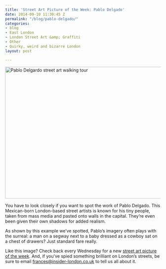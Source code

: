```yaml
---
title: 'Street Art Picture of the Week: Pablo Delgado'
date: 2014-09-10 11:30:45 Z
permalink: "/blog/pablo-delgado/"
categories:
- blog
- East London
- London Street Art &amp; Graffiti
- Other
- Quirky, weird and bizarre London
layout: post

---
```


[<img class="aligncenter wp-image-21316 size-full" src="/wp-content/uploads/2014/09/Pablo-Delgardo.jpg" alt="Pablo Delgardo street art walking tour" width="569" height="427" />](/wp-content/uploads/2014/09/Pablo-Delgardo.jpg)

You have to look closely if you want to spot the work of Pablo Delgado. This Mexican-born London-based street artists is known for his tiny people, taken from mass media and pasted onto walls in the capital. They&#8217;re even been given their own shadows for added realism.

As shown by this example we&#8217;ve spotted, Pablo&#8217;s imagery often plays with the surreal: a man on a segway next to a baby dressed as a cowboy sat on a chest of drawers? Just standard fare really.

Like this image? Check back every Wednesday for a new <a href="https://www.insider-london.co.uk/tag/street-art-picture-of-the-week/" target="_blank">street art picture of the week</a>. And, if you&#8217;ve spied something brilliant on London&#8217;s streets, be sure to email frances@insider-london.co.uk to tell us all about it.

